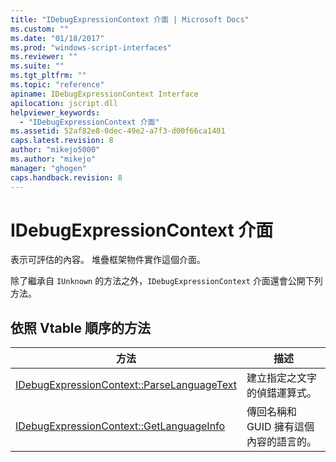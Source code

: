 ```yaml
---
title: "IDebugExpressionContext 介面 | Microsoft Docs"
ms.custom: ""
ms.date: "01/18/2017"
ms.prod: "windows-script-interfaces"
ms.reviewer: ""
ms.suite: ""
ms.tgt_pltfrm: ""
ms.topic: "reference"
apiname: IDebugExpressionContext Interface
apilocation: jscript.dll
helpviewer_keywords: 
  - "IDebugExpressionContext 介面"
ms.assetid: 52af82e8-0dec-49e2-a7f3-d00f66ca1401
caps.latest.revision: 8
author: "mikejo5000"
ms.author: "mikejo"
manager: "ghogen"
caps.handback.revision: 8
---
```

# IDebugExpressionContext 介面
表示可評估的內容。  堆疊框架物件實作這個介面。  
  
 除了繼承自 `IUnknown` 的方法之外，`IDebugExpressionContext` 介面還會公開下列方法。  
  
## 依照 Vtable 順序的方法  
  
|方法|描述|  
|--------|--------|  
|[IDebugExpressionContext::ParseLanguageText](../../winscript/reference/idebugexpressioncontext-parselanguagetext.md)|建立指定之文字的偵錯運算式。|  
|[IDebugExpressionContext::GetLanguageInfo](../../winscript/reference/idebugexpressioncontext-getlanguageinfo.md)|傳回名稱和 GUID 擁有這個內容的語言的。|